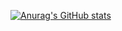 [![Anurag's GitHub stats](https://github-readme-stats.vercel.app/api?username=DalKoe&show_icons=true&theme=radical)](https://github.com/anuraghazra/github-readme-stats)
